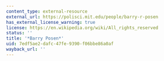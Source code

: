 ```yaml
---
content_type: external-resource
external_url: https://polisci.mit.edu/people/barry-r-posen
has_external_license_warning: true
license: https://en.wikipedia.org/wiki/All_rights_reserved
status: ''
title: '*Barry Posen*'
uid: 7edf5ae2-dafc-47fe-9390-f06bbe86a0af
wayback_url: ''
---
```

